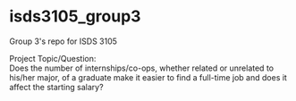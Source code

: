 # isds3105_group3  
Group 3's repo for ISDS 3105  

Project Topic/Question:  
Does the number of internships/co-ops, whether related or unrelated to his/her major, of a graduate make it easier to find a full-time job and does it affect the starting salary?
